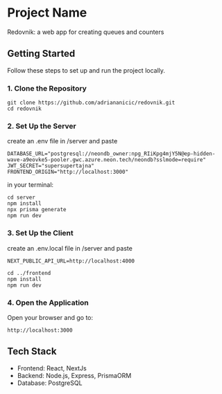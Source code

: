 # Project Name

Redovnik: a web app for creating queues and counters

## Getting Started

Follow these steps to set up and run the project locally.

### 1. Clone the Repository

```
git clone https://github.com/adriananicic/redovnik.git
cd redovnik
```

### 2. Set Up the Server

create an .env file in /server and paste
```
DATABASE_URL="postgresql://neondb_owner:npg_RIiKpg4mjY5N@ep-hidden-wave-a9eovke5-pooler.gwc.azure.neon.tech/neondb?sslmode=require"
JWT_SECRET="supersupertajna"
FRONTEND_ORIGIN="http://localhost:3000"
```

in your terminal:
```
cd server
npm install
npx prisma generate
npm run dev
```

### 3. Set Up the Client

create an .env.local file in /server and paste 
```
NEXT_PUBLIC_API_URL=http://localhost:4000
```

```
cd ../frontend
npm install
npm run dev
```

### 4. Open the Application

Open your browser and go to:

```
http://localhost:3000
```

## Tech Stack

- Frontend: React, NextJs
- Backend: Node.js, Express, PrismaORM
- Database: PostgreSQL
